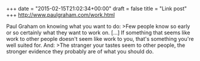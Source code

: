 +++
date = "2015-02-15T21:02:34+00:00"
draft = false
title = "Link post"
+++
http://www.paulgraham.com/work.html

Paul Graham on knowing what you want to do: >Few people know so early or so certainly what they want to work on. [...] If something that seems like work to other people doesn't seem like work to you, that's something you're well suited for. And: >The stranger your tastes seem to other people, the stronger evidence they probably are of what you should do.
